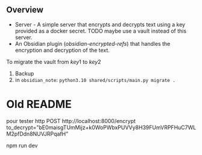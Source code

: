 
## Overview

* Server - A simple server that encrypts and decrypts text using a key provided as a docker secret.
TODO maybe use a vault instead of this server.
* An Obsidian plugin (*obsidian-encrypted-refs*) that handles the encryption and decryption of the text.

To migrate the vault from $key1$ to $key2$
1. Backup
2. in ```obsidian_note```: ```python3.10 shared/scripts/main.py migrate .```


# Old README 
pour tester  http POST http://localhost:8000/encrypt to_decrypt="bE0maisgTUmMijz+k0WoPWbxPUVVy8H39FUmVRPFHuC7WLM2pfDdn8NUVJRPqafH"


npm run dev
